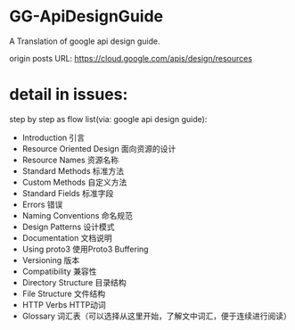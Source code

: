 # GG-ApiDesignGuide
A Translation of google api design guide.

origin posts URL: https://cloud.google.com/apis/design/resources

# detail in issues:
step by step as flow list(via: google api design guide):

- Introduction 引言
- Resource Oriented Design 面向资源的设计
- Resource Names 资源名称
- Standard Methods 标准方法
- Custom Methods 自定义方法
- Standard Fields 标准字段
- Errors 错误
- Naming Conventions 命名规范
- Design Patterns 设计模式
- Documentation 文档说明
- Using proto3 使用Proto3 Buffering
- Versioning 版本
- Compatibility 兼容性
- Directory Structure 目录结构
- File Structure 文件结构
- HTTP Verbs HTTP动词
- Glossary 词汇表（可以选择从这里开始，了解文中词汇，便于连续进行阅读）
